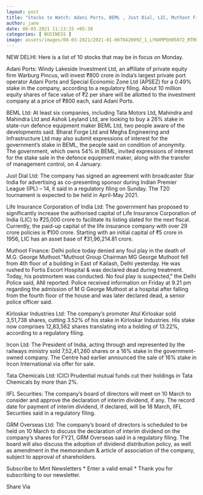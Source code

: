 ```yaml
---
layout: post
title: "Stocks to Watch: Adani Ports, BEML , Just Dial, LIC, Muthoot Finance"
author: jane 
date: 08-03-2021 11:13:33 +05:30 
categories: [ BUSINESS ] 
image: assets/images/08-03-2021/2021-01-06T042009Z_1_LYNXMPEH05072_RTROPTP_3_GLOBAL-MARKETS_1615166647207_1615166665471.JPG
---
```

NEW DELHI: Here is a list of 10 stocks that may be in focus on Monday.

Adani Ports: Windy Lakeside Investment Ltd, an affiliate of private equity firm Warburg Pincus, will invest ₹800 crore in India’s largest private port operator Adani Ports and Special Economic Zone Ltd (APSEZ) for a 0.49% stake in the company, according to a regulatory filing. About 10 million equity shares of face value of ₹2 per share will be allotted to the investment company at a price of ₹800 each, said Adani Ports.

BEML Ltd: At least six companies, including Tata Motors Ltd, Mahindra and Mahindra Ltd and Ashok Leyland Ltd, are looking to buy a 26% stake in state-run defence equipment maker BEML Ltd, two people aware of the developments said. Bharat Forge Ltd and Megha Engineering and Infrastructure Ltd may also submit expressions of interest for the government’s stake in BEML, the people said on condition of anonymity. The government, which owns 54% in BEML, invited expressions of interest for the stake sale in the defence equipment maker, along with the transfer of management control, on 4 January.

Just Dial Ltd: The company has signed an agreement with broadcaster Star India for advertising as co-presenting sponsor during Indian Premier League (IPL) – 14, it said in a regulatory filing on Sunday. The T20 tournament is expected to be held in April-May 2021.

Life Insurance Corporation of India Ltd: The government has proposed to significantly increase the authorised capital of Life Insurance Corporation of India (LIC) to ₹25,000 crore to facilitate its listing slated for the next fiscal. Currently, the paid-up capital of the life insurance company with over 29 crore policies is ₹100 crore. Starting with an initial capital of ₹5 crore in 1956, LIC has an asset base of ₹31,96,214.81 crore.

Muthoot Finance: Delhi police today denied any foul play in the death of M.G. George Muthoot."Muthoot Group Chairman MG George Muthoot fell from 4th floor of a building in East of Kailash, Delhi yesterday. He was rushed to Fortis Escort Hospital & was declared dead during treatment. Today, his postmortem was conducted. No foul play is suspected," the Delhi Police said, ANI reported. Police received information on Friday at 9.21 pm regarding the admission of M G George Muthoot at a hospital after falling from the fourth floor of the house and was later declared dead, a senior police officer said.

Kirloskar Industries Ltd: The company’s promoter Atul Kirloskar sold 3,51,738 shares, cutting 3.52% of his stake in Kirloskar Industries. His stake now comprises 12,83,562 shares translating into a holding of 13.22%, according to a regulatory filing.

Ircon Ltd: The President of India, acting through and represented by the railways ministry sold 7,52,41,260 shares or a 16% stake in the government-owned company. The Centre had earlier announced the sale of 16% stake in Ircon International via offer for sale.

Tata Chemicals Ltd: ICICI Prudential mutual funds cut their holdings in Tata Chemicals by more than 2%.

IIFL Securities: The company’s board of directors will meet on 10 March to consider and approve the declaration of interim dividend, if any. The record date for payment of interim dividend, if declared, will be 18 March, IIFL Securities said in a regulatory filing.

GRM Overseas Ltd: The company’s board of directors is scheduled to be held on 10 March to discuss the declaration of interim dividend on the company’s shares for FY21, GRM Overseas said in a regulatory filing. The board will also discuss the adoption of dividend distribution policy, as well as amendment in the memorandum & article of association of the company, subject to approval of shareholders.

Subscribe to Mint Newsletters * Enter a valid email * Thank you for subscribing to our newsletter.

Share Via